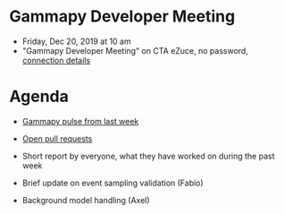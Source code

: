 # Gammapy Developer Meeting

* Friday, Dec 20, 2019 at 10 am
* "Gammapy Developer Meeting" on CTA eZuce, no password, [connection details](../ezuce.txt)

# Agenda

* [Gammapy pulse from last week](https://github.com/gammapy/gammapy/pulse)
* [Open pull requests](https://github.com/gammapy/gammapy/pulls)
* Short report by everyone, what they have worked on during the past week 

* Brief update on event sampling validation (Fabio)
* Background model handling (Axel)
